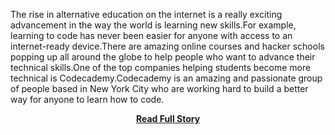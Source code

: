 <p>The rise in alternative education on the internet is a really exciting advancement in the way the world is learning new skills.For example, learning to code has never been easier for anyone with access to an internet-ready device.There are amazing online courses and hacker schools popping up all around the globe to help people who want to advance their technical skills.One of the top companies helping students become more technical is Codecademy.Codecademy is an amazing and passionate group of people based in New York City who are working hard to build a better way for anyone to learn how to code.</p>
<center><p><a href="http://blog.parse.com/2013/01/09/codecademy-launches-new-api-course-track-with-parse/" style='padding:25px; font-sze:18px; font-weight: bold;'>Read Full Story</a></p></center>

